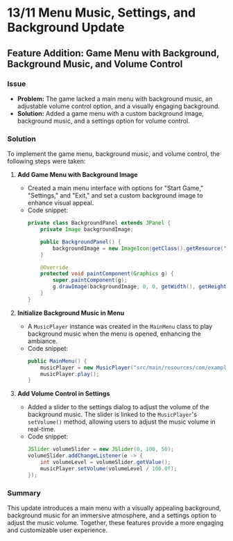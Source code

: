 # 13/11 Menu Music, Settings, and Background Update

## Feature Addition: Game Menu with Background, Background Music, and Volume Control

### Issue
- **Problem:** The game lacked a main menu with background music, an adjustable volume control option, and a visually engaging background.
- **Solution:** Added a game menu with a custom background image, background music, and a settings option for volume control.

### Solution
To implement the game menu, background music, and volume control, the following steps were taken:

1. **Add Game Menu with Background Image**
   - Created a main menu interface with options for "Start Game," "Settings," and "Exit," and set a custom background image to enhance visual appeal.
   - Code snippet:
     ```java
     private class BackgroundPanel extends JPanel {
         private Image backgroundImage;

         public BackgroundPanel() {
             backgroundImage = new ImageIcon(getClass().getResource("/com/example/demo/images/mainMenuBackground.png")).getImage();
         }

         @Override
         protected void paintComponent(Graphics g) {
             super.paintComponent(g);
             g.drawImage(backgroundImage, 0, 0, getWidth(), getHeight(), this);
         }
     }
     ```

2. **Initialize Background Music in Menu**
   - A `MusicPlayer` instance was created in the `MainMenu` class to play background music when the menu is opened, enhancing the ambiance.
   - Code snippet:
     ```java
     public MainMenu() {
         musicPlayer = new MusicPlayer("src/main/resources/com/example/demo/sounds/background_music.wav");
         musicPlayer.play();
     }
     ```

3. **Add Volume Control in Settings**
   - Added a slider to the settings dialog to adjust the volume of the background music. The slider is linked to the `MusicPlayer`'s `setVolume()` method, allowing users to adjust the music volume in real-time.
   - Code snippet:
     ```java
     JSlider volumeSlider = new JSlider(0, 100, 50);
     volumeSlider.addChangeListener(e -> {
         int volumeLevel = volumeSlider.getValue();
         musicPlayer.setVolume(volumeLevel / 100.0f);
     });
     ```

### Summary
This update introduces a main menu with a visually appealing background, background music for an immersive atmosphere, and a settings option to adjust the music volume. Together, these features provide a more engaging and customizable user experience.
